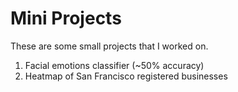 # Mini Projects
These are some small projects that I worked on.

1) Facial emotions classifier (~50% accuracy)
2) Heatmap of San Francisco registered businesses
